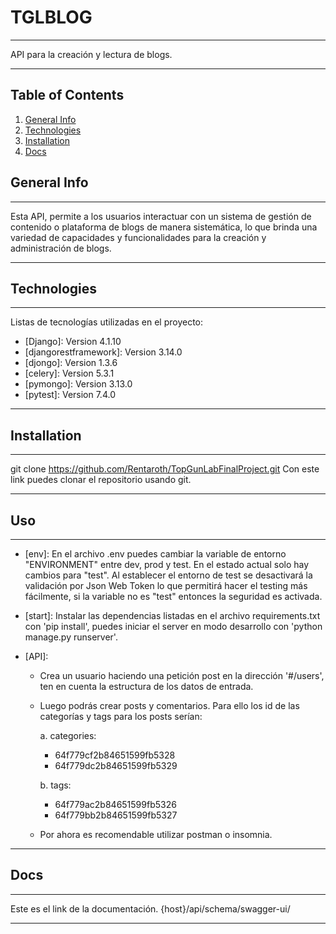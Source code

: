 # TGLBLOG
***
API para la creación y lectura de blogs.
***
## Table of Contents

1. [General Info](#General-Info)
2. [Technologies](#Technologies)
3. [Installation](#Installation)
4. [Docs](#Docs)

## General Info
***
Esta API, permite a los usuarios interactuar con un sistema de gestión de contenido o plataforma de blogs de manera sistemática, lo que brinda una variedad de capacidades y funcionalidades para la creación y administración de blogs.
***
## Technologies
***
Listas de tecnologías utilizadas en el proyecto:
* [Django]: Version 4.1.10
* [djangorestframework]: Version 3.14.0
* [djongo]: Version 1.3.6
* [celery]: Version 5.3.1
* [pymongo]: Version 3.13.0
* [pytest]: Version 7.4.0
***
## Installation
***
git clone https://github.com/Rentaroth/TopGunLabFinalProject.git
Con este link puedes clonar el repositorio usando git.
***
## Uso
***
* [env]: En el archivo .env puedes cambiar la variable de entorno "ENVIRONMENT" entre dev, prod y test. En el estado actual solo hay cambios para "test".
  Al establecer el entorno de test se desactivará la validación por Json Web Token lo que permitirá hacer el testing más fácilmente, si la variable no es "test" entonces la seguridad es activada.
* [start]: Instalar las dependencias listadas en el archivo requirements.txt con 'pip install', puedes iniciar el server en modo desarrollo con 'python manage.py runserver'.

* [API]:
  - Crea un usuario haciendo una petición post en la dirección '#/users', ten en cuenta la estructura de los datos de entrada.
  - Luego podrás crear posts y comentarios. Para ello los id de las categorías y tags para los posts serían:

    a. categories:
      - 64f779cf2b84651599fb5328
      - 64f779dc2b84651599fb5329

    b. tags:
      - 64f779ac2b84651599fb5326
      - 64f779bb2b84651599fb5327
  - Por ahora es recomendable utilizar postman o insomnia.
***
## Docs
***
Este es el link de la documentación.
{host}/api/schema/swagger-ui/
***